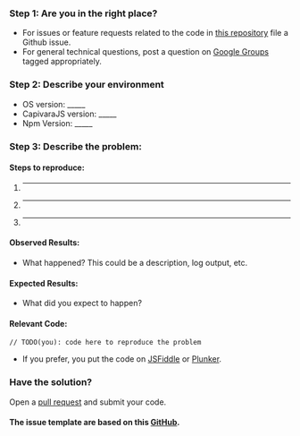 ### Step 1: Are you in the right place?

  * For issues or feature requests related to the code in [this repository](github) file a Github issue.
  * For general technical questions, post a question on [Google Groups](https://groups.google.com/forum/#!forum/capivarajs) tagged appropriately.

### Step 2: Describe your environment

  * OS version: _____
  * CapivaraJS version: _____
  * Npm Version: _____
  
### Step 3: Describe the problem:

#### Steps to reproduce:

  1. _____
  2. _____
  3. _____
  
#### Observed Results:

  * What happened?  This could be a description, log output, etc.
  
#### Expected Results:

  * What did you expect to happen?
  
#### Relevant Code:

  ```
  // TODO(you): code here to reproduce the problem
  ```
  * If you prefer, you put the code on [JSFiddle][jsfiddle] or [Plunker][plunker].
  
### Have the solution?
Open a [pull request] and submit your code.
  

#### The issue template are based on this [GitHub](https://github.com/googlesamples/google-services).

[jsfiddle]: http://jsfiddle.net/
[plunker]: https://plnkr.co/
[github]: https://github.com/CapivaraJS/capivarajs
[google]: https://github.com/googlesamples/google-services
[pull request]: https://github.com/CapivaraJS/capivarajs/compare
